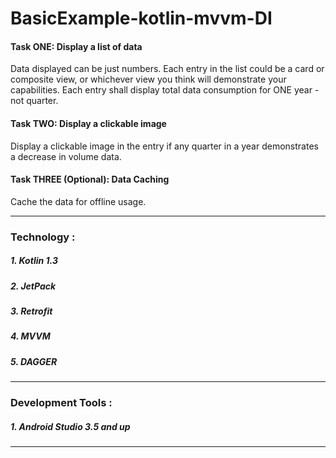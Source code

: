 # BasicExample-kotlin-mvvm-DI




#### Task ONE: Display a list of data
Data displayed can be just numbers.
Each entry in the list could be a card or composite view, or whichever view you think will demonstrate your capabilities.
Each entry shall display total data consumption for ONE year - not quarter.


#### Task TWO: Display a clickable image
Display a clickable image in the entry if any quarter in a year demonstrates a decrease in volume data.


#### Task THREE (Optional): Data Caching
Cache the data for offline usage.


-------------------------------------------------

### Technology :
##### 1. Kotlin 1.3
##### 2. JetPack
##### 3. Retrofit
##### 4. MVVM
##### 5. DAGGER

-------------------------------------------------

### Development Tools : 
##### 1. Android Studio 3.5 and up

-------------------------------------------------
